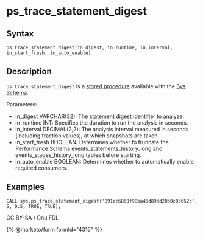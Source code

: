 # ps\_trace\_statement\_digest

## Syntax

```
ps_trace_statement_digest(in_digest, in_runtime, in_interval, in_start_fresh, in_auto_enable)
```

## Description

`ps_trace_statement_digest` is a [stored procedure](../../../../../../server-usage/stored-routines/stored-procedures/) available with the [Sys Schema](../).

Parameters:

* in\_digest VARCHAR(32): The statement digest identifier to analyze.
* in\_runtime INT: Specifies the duration to run the analysis in seconds.
* in\_interval DECIMAL(2,2): The analysis interval measured in seconds (including fraction values), at which snapshots are taken.
* in\_start\_fresh BOOLEAN: Determines whether to truncate the Performance Schema events\_statements\_history\_long and events\_stages\_history\_long tables before starting.
* in\_auto\_enable BOOLEAN: Determines whether to automatically enable required consumers.

## Examples

```
CALL sys.ps_trace_statement_digest('891ec6860f98ba46d89dd20b0c03652c', 5, 0.5, TRUE, TRUE);
```

CC BY-SA / Gnu FDL

{% @marketo/form formId="4316" %}
